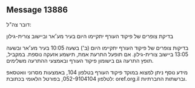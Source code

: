 ## Message 13886

דובר צה"ל:

בדיקת צופרים של פיקוד העורף יתקיימו היום בעיר מע׳אר וביישוב צורית-גילון

בדיקות צופרים של פיקוד העורף יתקיימו היום (ב') בשעה 10:05 בעיר מע׳אר ובשעה 13:05 ביישוב צורית-גילון. 
אם תופעל התרעת אמת, תישמע אזעקה נוספת.
במקביל, תופץ התרעה גם בישומון פיקוד העורף ובאמצעי ההתרעה משלימים.

מידע נוסף ניתן למצוא במוקד פיקוד העורף בטלפון 104, באמצעות מסרוני וואטסאפ לטלפון 052-9104104, בפורטל הלאומי בכתובת: oref.org.il וברשתות החברתיות.

